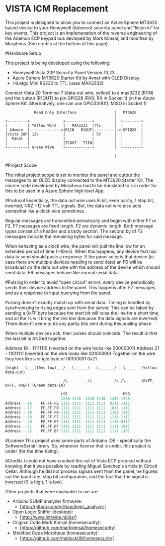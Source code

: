 

# VISTA ICM Replacement
This project is designed to allow you to connect an Azure Sphere MT3620 based device to your Honeywell (Ademco) security panel and "listen in" for key events.  This project is an implemenation of the reverse engineering of the Ademco ECP keypad bus devloped by Mark Kimsal, and modified by Morpheus (See credits at the bottom of this page). 


#Hardware Setup 

This project is being developed using the following:
 - Honeywell Vista 20P Security Panel Version 10.23
 - Azure Sphere MT3620 Starter Kit by Avnet with OLED Display.
 - HiLetgo Mini RS232 to TTL (uses MAX3232).

Connect Vista 20 Terminal 7 (data-out wire, yellow) to a max3232 (R1IN) and the output (R1OUT) to pin GPIO28 (RX0, RX in Socket 1) on the Azure Sphere Kit.  Alternatively, one can use GPIO33(RX1, MISO in Socket 1)

                 Read Only Interface                 |   MT3620    
                                                     |             
    +---------+               +------------+         |  +--------+ 
    |         | Yellow Wire   |   MAX3232  |TTL      |  |        | 
    | Ademco  |-------------->|R1IN   R1OUT|---------|->|GPIO28  | 
    |Vista 20P| 12V           |            | 5V      |  |        | 
    |  Panel  |               |            |         |  |        | 
    |         |               |T1OUT   T1IN|         |  |        | 
    +---------+ Green Wire    +------------+         |  +--------+ 
   
                                                     |             
#Project Scope

The initial project scope is set to monitor the panel and output the messages to an OLED display connected to the MT3620 Starter Kit. The source code developed by Morpheus had to be translated to c in order for this to be used in a Azure Sphere high level App.                 

#Protocol
Essentially, the data out wire uses 8-bit, even parity, 1 stop bit, inverted, NRZ +12 volt TTL signals.  But, the data out wire also acts somewhat like a clock wire sometimes.  

Regular messages are transmitted periodically and begin with either F7 or F2.  F7 messages are fixed length, F2 are dynamic length.  Both message types consist of a header and a body section.  The second by of F2 messages indicate the remaining bytes for said message.

When behaving as a clock wire, the panel will pull the line low for an extended period of time (&gt;10ms).  When this happens, any device that has data to send should pusle a response.  If the panel selects that device (in case there are multiple devices needing to send data) an F6 will be broadcast on the data out wire with the address of the device which should send data.  F6 messages behave like normal serial data.


#Pulsing
In order to avoid "open circuit" errors, every device periodically sends their device address to the panel.  This happens after F7 messages, and as a response to input querying from the panel.

Pulsing doesn't exactly match up with serial data.  Timing is handled by synchronizing to rising edges sent from the server.  This can be faked by sending a 0xFF byte because the start bit will raise the line for a short time, and all the 1s will bring the line low (because the data signals are inverted).  There doesn't seem to be any parity bits sent during this pusling phase.

When multiple devices ack, their pulses should coincide.  The result is that the last bit is ANDed together.

Address 16 - 11111110  (inverted on the wire looks like 00000001)
Address 21 - 11011111  (inverted on the wire looks like 00100000)
Together on the wire they look like a single byte of    00100001 0x21


    (high)---\___(10ms low)___/---\______/---\_______/---\_____  (Yellow data-out)
    
    __________________________/\_________/\__________/\_/\_____  (0xFF, 0xFF, 0xEF) (Green data-in)

```c
                         LSB                         MSB
                         1248 1248  1248 1248  1248 1248
Address - 16    FF,FF,FE 1111 1111  1111 1111  0111 1111
Address - 17    FF,FF,FD 1111 1111  1111 1111  1011 1111
Address - 18    FF,FF,FB 1111 1111  1111 1111  1101 1111
Address - 19    FF,FF,F7 1111 1111  1111 1111  1110 1111
Address - 20    FF,FF,EF 1111 1111  1111 1111  1111 0111
Address - 21    FF,FF,DF 1111 1111  1111 1111  1111 1011
Address - 22    FF,FF,BF 1111 1111  1111 1111  1111 1101
```
#License
This project uses some parts of Arduino IDE - specifically the SoftwareSerial library.  So, whatever license that is under, this project is under (for the time being).

#Credits
I could not have cracked the nut of Vista ECP protocol without knowing that it was possible by reading Miguel Sanchez's article in Circuit Cellar.  Although he did not process signals sent from the panel, he figured out the baud rate, stop bit configuration, and the fact that the signal is inversed (0 is high, 1 is low).

Other projects that were invaluable to me are:

* Arduino SUMP analyzer firmware:
  * [http://github.com/gillham/logic_analyzer]
* Open Logic Sniffer (desktop):
  * [http://www.lxtreme.nl/ols/]
* Original Code Mark Kimsal (homesecurity):
  * [https://github.com/markkimsal/homesecurity]
* Modified  Code Morpheus (homesecurity):
  * [https://github.com/matlock08/homesecurity]